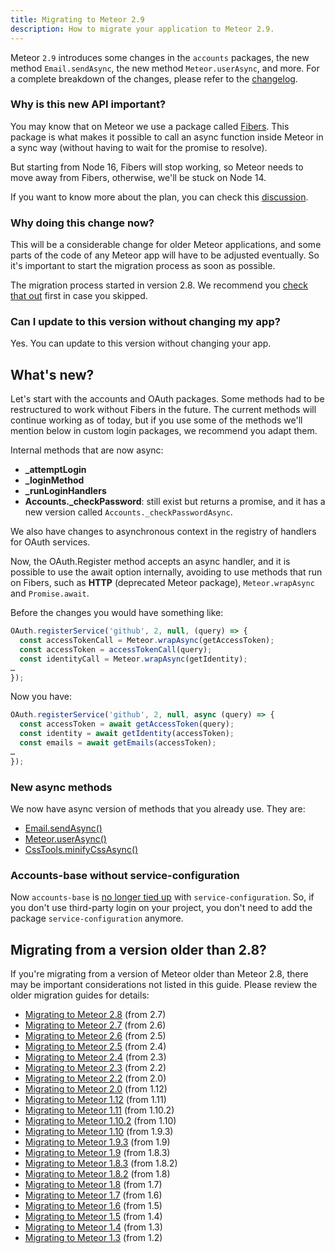 ```yaml
---
title: Migrating to Meteor 2.9
description: How to migrate your application to Meteor 2.9.
---
```


Meteor `2.9` introduces some changes in the `accounts` packages, the new method `Email.sendAsync`, the new method `Meteor.userAsync`, and more. For a complete breakdown of the changes, please refer to the [changelog](http://docs.meteor.com/changelog.html).


<h3 id="why-like-this">Why is this new API important?</h3>

You may know that on Meteor we use a package called [Fibers](https://github.com/laverdet/node-fibers). This package is what makes it possible to call an async function inside Meteor in a sync way (without having to wait for the promise to resolve).  

But starting from Node 16, Fibers will stop working, so Meteor needs to move away from Fibers, otherwise, we'll be stuck on Node 14.

If you want to know more about the plan, you can check this [discussion](https://github.com/meteor/meteor/discussions/11505).

<h3 id="why-now">Why doing this change now?</h3>

This will be a considerable change for older Meteor applications, and some parts of the code of any Meteor app will have to be adjusted eventually. So it's important to start the migration process as soon as possible.

The migration process started in version 2.8. We recommend you [check that out](2.8-migration.htm) first in case you skipped.

<h3 id="should-i-update">Can I update to this version without changing my app?</h3>

Yes. You can update to this version without changing your app.

<h2 id="what-is-new">What's new?</h2>

Let's start with the accounts and OAuth packages. Some methods had to be restructured to work without Fibers in the future. The current methods will continue working as of today, but if you use some of the methods we'll mention below in custom login packages, we recommend you adapt them.

Internal methods that are now async:

- **_attemptLogin**
- **_loginMethod**
- **_runLoginHandlers**
- **Accounts._checkPassword**:  still exist but returns a promise, and it has a new version called `Accounts._checkPasswordAsync`.


We also have changes to asynchronous context in the registry of handlers for OAuth services.

Now, the OAuth.Register method accepts an async handler, and it is possible to use the await option internally, avoiding to use methods that run on Fibers, such as **HTTP** (deprecated Meteor package), `Meteor.wrapAsync` and `Promise.await`.

Before the changes you would have something like:

```js
OAuth.registerService('github', 2, null, (query) => {
  const accessTokenCall = Meteor.wrapAsync(getAccessToken);
  const accessToken = accessTokenCall(query);
  const identityCall = Meteor.wrapAsync(getIdentity);
…
});
```

Now you have:

```js
OAuth.registerService('github', 2, null, async (query) => {
  const accessToken = await getAccessToken(query);
  const identity = await getIdentity(accessToken);
  const emails = await getEmails(accessToken);
…
});
```

<h3 id="new-async-methods">New async methods</h3>

We now have async version of methods that you already use. They are:

- [Email.sendAsync()](https://github.com/meteor/meteor/pull/12101/files#diff-b2453acdfd34fb563a1e258956d2733ab06a2aa77c87e402cfa53a86a48133a8R86-R107)
- [Meteor.userAsync()](https://github.com/meteor/meteor/pull/12274)
- [CssTools.minifyCssAsync()](https://github.com/meteor/meteor/pull/12105)

<h3 id="accounts-base">Accounts-base without service-configuration</h3>

Now `accounts-base` is [no longer tied up](https://github.com/meteor/meteor/pull/12202) with `service-configuration`. So, if you don't use third-party login on your project, you don't need to add the package `service-configuration` anymore.

<h2 id="older-versions">Migrating from a version older than 2.8?</h2>

If you're migrating from a version of Meteor older than Meteor 2.8, there may be important considerations not listed in this guide. Please review the older migration guides for details:

* [Migrating to Meteor 2.8](2.8-migration.html) (from 2.7)
* [Migrating to Meteor 2.7](2.7-migration.html) (from 2.6)
* [Migrating to Meteor 2.6](2.6-migration.html) (from 2.5)
* [Migrating to Meteor 2.5](2.5-migration.html) (from 2.4)
* [Migrating to Meteor 2.4](2.4-migration.html) (from 2.3)
* [Migrating to Meteor 2.3](2.3-migration.html) (from 2.2)
* [Migrating to Meteor 2.2](2.2-migration.html) (from 2.0)
* [Migrating to Meteor 2.0](2.0-migration.html) (from 1.12)
* [Migrating to Meteor 1.12](1.12-migration.html) (from 1.11)
* [Migrating to Meteor 1.11](1.11-migration.html) (from 1.10.2)
* [Migrating to Meteor 1.10.2](1.10.2-migration.html) (from 1.10)
* [Migrating to Meteor 1.10](1.10-migration.html) (from 1.9.3)
* [Migrating to Meteor 1.9.3](1.9.3-migration.html) (from 1.9)
* [Migrating to Meteor 1.9](1.9-migration.html) (from 1.8.3)
* [Migrating to Meteor 1.8.3](1.8.3-migration.html) (from 1.8.2)
* [Migrating to Meteor 1.8.2](1.8.2-migration.html) (from 1.8)
* [Migrating to Meteor 1.8](1.8-migration.html) (from 1.7)
* [Migrating to Meteor 1.7](1.7-migration.html) (from 1.6)
* [Migrating to Meteor 1.6](1.6-migration.html) (from 1.5)
* [Migrating to Meteor 1.5](1.5-migration.html) (from 1.4)
* [Migrating to Meteor 1.4](1.4-migration.html) (from 1.3)
* [Migrating to Meteor 1.3](1.3-migration.html) (from 1.2)
